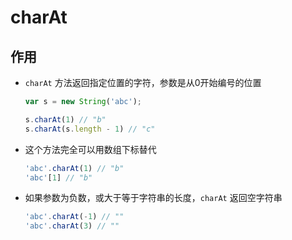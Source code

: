 # charAt

## 作用

  - `charAt` 方法返回指定位置的字符，参数是从0开始编号的位置

    ```js
    var s = new String('abc');

    s.charAt(1) // "b"
    s.charAt(s.length - 1) // "c"
    ```

  - 这个方法完全可以用数组下标替代

    ```js
    'abc'.charAt(1) // "b"
    'abc'[1] // "b"
    ```

  - 如果参数为负数，或大于等于字符串的长度，`charAt` 返回空字符串

    ```js
    'abc'.charAt(-1) // ""
    'abc'.charAt(3) // ""
    ```
